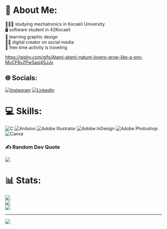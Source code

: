 # 💫 About Me:
👩🏻‍🔧 studying mechatronics in Kocaeli University<br>🖥️ software student in 42Kocaeli<br>🎨 learning graphic design<br>🤳🏼 digital creator on social media<br>🧳 free time activity is traveling

https://giphy.com/gifs/Atami-atami-nature-lovers-grow-like-a-pro-MuCF8yZPwSasj4SJJv


## 🌐 Socials:
[![Instagram](https://img.shields.io/badge/Instagram-%23E4405F.svg?logo=Instagram&logoColor=white)](https://instagram.com/seymakkrcc) [![LinkedIn](https://img.shields.io/badge/LinkedIn-%230077B5.svg?logo=linkedin&logoColor=white)](https://linkedin.com/in/sekaraca) 


# 💻 Skills:
![C](https://img.shields.io/badge/c-%2300599C.svg?style=for-the-badge&logo=c&logoColor=white) ![Arduino](https://img.shields.io/badge/-Arduino-00979D?style=for-the-badge&logo=Arduino&logoColor=white) ![Adobe Illustrator](https://img.shields.io/badge/adobe%20illustrator-%23FF9A00.svg?style=for-the-badge&logo=adobe%20illustrator&logoColor=white) ![Adobe InDesign](https://img.shields.io/badge/Adobe%20InDesign-49021F?style=for-the-badge&logo=adobeindesign&logoColor=FF3366) ![Adobe Photoshop](https://img.shields.io/badge/adobe%20photoshop-%2331A8FF.svg?style=for-the-badge&logo=adobe%20photoshop&logoColor=white) ![Canva](https://img.shields.io/badge/Canva-%2300C4CC.svg?style=for-the-badge&logo=Canva&logoColor=white)

### ✍️ Random Dev Quote
![](https://quotes-github-readme.vercel.app/api?type=horizontal&theme=gruvbox)

# 📊 Stats:
![](https://github-readme-stats.vercel.app/api?username=seykaraca&theme=dark&hide_border=false&include_all_commits=false&count_private=false)<br/>
![](https://github-readme-streak-stats.herokuapp.com/?user=seykaraca&theme=dark&hide_border=false)<br/>
![](https://github-readme-stats.vercel.app/api/top-langs/?username=seykaraca&theme=dark&hide_border=false&include_all_commits=false&count_private=false&layout=compact)


---
[![](https://visitcount.itsvg.in/api?id=seykaraca&icon=0&color=0)](https://visitcount.itsvg.in)

<!-- Proudly created with GPRM ( https://gprm.itsvg.in ) -->
